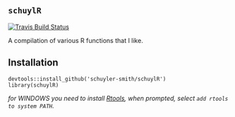 
## `schuylR`
[![Travis Build
Status](https://travis-ci.org/schuyler-smith/schuylR.svg?branch=master)](https://github.com/schuyler-smith/schuylR)

A compilation of various R functions that I like.

## Installation

```
devtools::install_github('schuyler-smith/schuylR')
library(schuylR)
```

*for WINDOWS you need to install <a href="https://cran.r-project.org/bin/windows/Rtools/" target="_blank" >Rtools</a>, when prompted, select `add rtools to system PATH`.*

